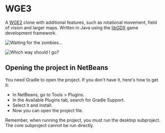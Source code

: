 # WGE3
A [WGE2](http://arisuonpaa.com/veryold/wge2.php) clone with additional features, such as rotational movement, field of vision and larger maps. Written in Java using the [libGDX](http://libgdx.badlogicgames.com/) game development framework.

![Waiting for the zombies...](https://raw.githubusercontent.com/emlai/wge3/master/core/assets/screenshots/screenshot1.png)

![Which way should I go?](https://raw.githubusercontent.com/emlai/wge3/master/core/assets/screenshots/screenshot2.png)

## Opening the project in NetBeans
You need Gradle to open the project. If you don't have it, here's how to get it:
- In NetBeans, go to Tools > Plugins.
- In the Available Plugins tab, search for Gradle Support.
- Select it and install.
- Now you can open the project file.

Remember, when running the project, you must run the desktop subproject. The core subproject cannot be run directly.

